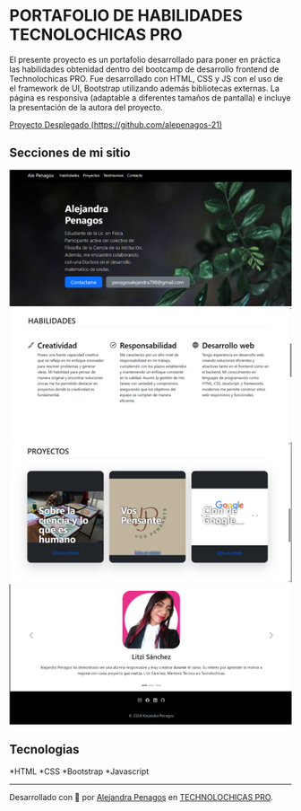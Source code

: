 # PORTAFOLIO DE HABILIDADES TECNOLOCHICAS PRO

El presente proyecto es un portafolio desarrollado para poner en práctica las habilidades obtenidad dentro del bootcamp de desarrollo frontend de Technolochicas PRO.
Fue desarrollado con HTML, CSS y JS con el uso de el framework de UI, Bootstrap utilizando además bibliotecas externas.
La página es responsiva (adaptable a diferentes tamaños de pantalla) e incluye la presentación de la autora del proyecto.

[Proyecto Desplegado (https://github.com/alepenagos-21)](https://clon-google-hd7l.vercel.app//)



## Secciones de mi sitio
![Presentación](assets/readme/1.png)
![Habillidades](assets/readme/2.png)
![Proyectos](assets/readme/3.png)
![Testimonios](assets/readme/4.png)

## Tecnologias 

*HTML
*CSS
*Bootstrap
*Javascript

---
Desarrollado con 🖤 por [Alejandra Penagos](https://clon-google-hd7l.vercel.app/) en [TECHNOLOCHICAS PRO](https://tecnolochicas.mx/).